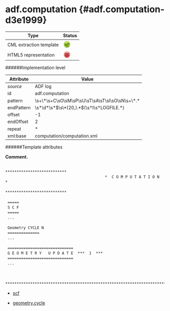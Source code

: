 # adf.computation {#adf.computation-d3e1999}


| Type                                                                                                                                                | Status                                                                                                                                              |
|----|----|
| CML extraction template                                                                                                                             | ![](/imgs/Total.png)                                                                                                                                |
| HTML5 representation                                                                                                                                | ![](/imgs/None.png)                                                                                                                                 |

######Implementation level

| Attribute                                                                                                                                           | Value                                                                                                                                               |
|----|----|
| *source*                                                                                                                                            | ADF log                                                                                                                                             |
| id                                                                                                                                                  | adf.computation                                                                                                                                     |
| pattern                                                                                                                                             | \\s+\\\*\\s+C\\sO\\sM\\sP\\sU\\sT\\sA\\sT\\sI\\sO\\sN\\s+\\\*.\*                                                                                    |
| endPattern                                                                                                                                          | \\s\*\\d\*\\s\*\$\\s\\\*{20,}.\*\$(\\s\*I\\s\*LOGFILE.\*)                                                                                           |
| offset                                                                                                                                              | -1                                                                                                                                                  |
| endOffset                                                                                                                                           | 2                                                                                                                                                   |
| repeat                                                                                                                                              | \*                                                                                                                                                  |
| xml:base                                                                                                                                            | computation/computation.xml                                                                                                                         |

######Template attributes

**Comment.**

                                                ***************************
                                                *  C O M P U T A T I O N  *
                                                ***************************
     
     =====
     S C F
     ===== 
     ...
     
     Geometry CYCLE N
     ==============
     ...
     
     =============================
     G E O M E T R Y   U P D A T E  ***  1  ***
     =============================
     ...
        
     
     ***************************************************************************************************
        
        

-   [scf](/out/md/cml/adf_log/scf-d3e2006.md)

<!-- -->

-   [geometry.cycle](/out/md/cml/adf_log/geometry.cycle-d3e2037.md)
